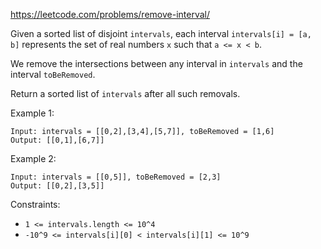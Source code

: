 https://leetcode.com/problems/remove-interval/

Given a sorted list of disjoint `intervals`, each interval `intervals[i] = [a, b]` represents the set of real numbers `x` such that `a <= x < b`.

We remove the intersections between any interval in `intervals` and the interval `toBeRemoved`.

Return a sorted list of `intervals` after all such removals.

Example 1:
```
Input: intervals = [[0,2],[3,4],[5,7]], toBeRemoved = [1,6]
Output: [[0,1],[6,7]]
```
Example 2:
```
Input: intervals = [[0,5]], toBeRemoved = [2,3]
Output: [[0,2],[3,5]]
```
Constraints:

-   `1 <= intervals.length <= 10^4`
-   `-10^9 <= intervals[i][0] < intervals[i][1] <= 10^9`